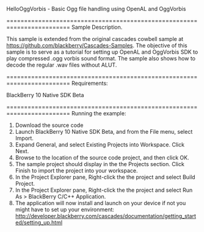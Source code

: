 HelloOggVorbis - Basic Ogg file handling using OpenAL and OggVorbis

========================================================================
Sample Description.

This sample is extended from the original cascades cowbell sample at \
https://github.com/blackberry/Cascades-Samples. The objective of this sample 
is to serve as a tutorial for setting up OpenAL and OggVorbis SDK to play 
compressed .ogg vorbis sound format. The sample also shows how to decode the 
regular .wav files without ALUT.

 
========================================================================
Requirements:

BlackBerry 10 Native SDK Beta

========================================================================
Running the example:

1. Download the source code
2. Launch BlackBerry 10 Native SDK Beta, and from the File menu, select Import.
3. Expand General, and select Existing Projects into Workspace. Click Next.
4. Browse to the location of the source code project, and then click OK.
5. The sample project should display in the the Projects section. 
   Click Finish to import the project into your workspace.
6. In the Project Explorer pane, Right-click the the project and select Build Project.
7. In the Project Explorer pane, Right-click the the project and select 
   Run As > BlackBerry C/C++ Application.
8. The application will now install and launch on your device if not you might
   have to set up your environment: 
   http://developer.blackberry.com/cascades/documentation/getting_started/setting_up.html
